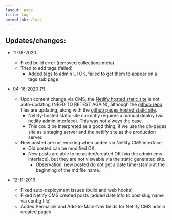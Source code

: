```yaml
---
layout: page
title: Log
permalink: /log/
---
```

## Updates/changes:

* 11-18-2020
  * Fixed build error (removed collections meta)
  * Tried to add tags (failed)
    * Added tags to admin UI OK, failed to get them to appear on a tags sub page

* 04-16-2020 (?)
  * Upon content change via CMS, the [Netlify hosted static site](https://nma.netlify.com) is not auto-updating (NEED TO RETEST AGAIN), although the [github repo](https://github.com/kccnma/cms/) files are updating, along with the [github pages hosted static site](https://kccnma.github.io/cms/).
    * Netlify-hosted static site currently requires a manual deploy (via netlify admin interface). This was not always the case.
    * This could be interpreted as a good thing, if we use the gh-pages site as a staging server and the netlify site as the production server.
  * New posted are not working when added via Netlify CMS interface.
    * Old posted can be modified OK.
    * New posts are able to be added/created OK (via the admin cms interface), but they are not viewable via the static generated site.
      * Observation: new posted do not get a date time-stamp at the beginning of the md file name.

* 12-11-2019
  * Fixed auto-deployment issues (build and web hooks)
  * Fixed Netlify CMS created posts (added date info to post slug name via config file)
  * Added Permalink and Add-to-Main-Nav fields for Netlify CMS admin created pages 
